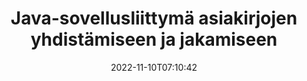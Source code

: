 ---
############################# Static ############################
layout: "product"
date: 2022-11-10T07:10:42
draft: false

product: "Merger"
product_tag: "merger"
platform: "Java"
platform_tag: "java"

############################# Head ############################
head_title: "Java Document Merging API | yhdistä ja poista Word Excel PDF XPS EPUB"
head_description: "Asiakirjojen yhdistämisen sovellusliittymä Javalle. Yhdistä, jaa, vaihda, järjestä ja poista PDF-, Microsoft Word-, Excel-, esityksiä, Visio-, XPS- ja EPUB-muotoisia sivuja."

############################# Header ############################
title: "Java-sovellusliittymä asiakirjojen yhdistämiseen ja jakamiseen"
description: "Kehitä tehokkaita sovelluksia, jotka voivat yhdistää, kopioida, sekoittaa, leikata tai poistaa sivuja, dioja ja kaavioita liikkeellä ollessasi."
button:
    enable: true

############################# SubMenu ############################
submenu:
    enable: true
    
    left:
        img_alt: "GroupDocs.Merger for Java"
        image: "https://www.groupdocs.cloud/templates/groupdocs/images/product-logos/groupdocs-merger-java.png"
        product: "GroupDocs.Merger"
        platform: "Java"

    middle:
        button:
            # button loop
            - link: "#overview"
              text: "Yleiskatsaus"

            # button loop
            - link: "#features"
              text: "ominaisuudet"

            # button loop
            - link: "#support"
              text: "Tuki"

            # button loop
            - link: "https://products.groupdocs.app/merger"
              text: "Live-demo"

            # button loop
            - link: "https://purchase.groupdocs.com/pricing/merger/java"
              text: "Hinnoittelu"

    right:
        link_download: "https://downloads.groupdocs.com/merger"
        link_learn: "https://docs.groupdocs.com/merger/java/"
        link_buy: "https://purchase.groupdocs.com"

############################# Overview ############################
overview:
    enable: true
    content: |
      GroupDocs.Merger for Java auttaa sinua kehittämään nopeasti huippuluokan yrityssovelluksia Javassa. Pienellä koodauksella Java-sovelluksesi voivat yhdistää, kopioida, sekoittaa, leikata ja poistaa yhden sivun tai erän sivuja, dioja ja kaavioita. Yhdistäminen voidaan suorittaa myös suojatuille tunnetuille ja tuntemattomille tiedostoille ottamalla käyttöön tai poistamalla salasanasuojaus.  

      
    tabs:
      enable: true
      
      ## TAB ONE ##
      tab_one:
        description: |
          Seuraavassa on yleiskatsaus GroupDocs.Merger for Java -sovelluksesta:
      
        left:
          enable: true
          icon: "fab fa-html5"
          title: "Asiakirjatoiminnot"
          content: |
            * Muuta sivujärjestystä
            * Poista tai poista sivuja
            * Jaa tai riko asiakirja
            * Vaihda tai sekoita mitä tahansa kahta sivua
            * Leikkaa yksi tai useampi sivu
            * Yhdistä useita asiakirjoja
        
        right:
          enable: true
          icon: "fab fa-html5"
          title: "Turvatoimet"
          content: |
            * Aseta asiakirjan suojaus
            * Tarkista asiakirjan suojaustila
            * Aseta asiakirjan salasana
            * Päivitä asiakirjan salasana
            * Poista asiakirjan salasana
      
      ## TAB TWO ##
      tab_two:
        description: |
          GroupDocs.Merger for Java tukee seuraavien [asiakirjatiedostomuotojen](https://docs.groupdocs.com/merger/java/supported-document-formats/):

        left:
          enable: true
          table:
            # table loop
            - title: "Microsoft Office"
              content: |
                * **Sana:** DOC, DOCX, DOCM, DOT, DOTX, DOTM, RTF, TXT
                * **Excel:** XLS, XLSX, XLSM, XLSB, XLTM, XLT, XLTM, XLTX, XLAM, SXC, SpreadsheetML
                * **PowerPoint:** PPT, PPTX, PPS, PPSX, PPSM, POT, POTM, POTX, PPTM
                * **OneNote:** YKSI

        right:
          enable: true
          table:
            # table loop
            - title: "OpenDocument ja muut muodot"
              content: |
                * **OpenDocument-muodot**: ODT, OTT, ODP, OTP, ODS
                * **Kiinteä asettelu**: PDF, XPS
                * **Kuvat**: BMP, PNG, TIFF
                * **Web**: HTML, MHT, MHTML
                * **Teksti**: TXT, CSV, TSV
                * **LaTex**: TEX
                * **E-kirja**: EPUB

      ## TAB THREE ##
      tab_three:
        description: |
          GroupDocs.Merger for Java tukee seuraavia käyttöjärjestelmiä, kehyksiä ja paketinhallintaohjelmia:
        
        left:
          enable: true
          table:
            # table loop
            - icon: "fab fa-windows"
              title: "Käyttöjärjestelmät"
              content: |
                * Microsoft Windows -työpöytä
                * Microsoft Windows Server
                * Linux
                * Mac käyttöjärjestelmä

            # table loop
            - icon: "fas fa-code"
              title: "Tuetut puitteet"
              content: |
                * Java 7 (1.7)
                * Java 8 (1.8)
                * Java 10
                * Java 11 ja uudemmat

        right:
          enable: true
          table:
            # table loop
            - icon: "fas fa-box"
              title: "Rakenna automaatiotyökalu"
              content: |
                * Maven

            # table loop
            - icon: "fas fa-tools"
              title: "Kehitysympäristöt"
              content: |
                * NetBeans
                * IntelliJ IDEA
                * Pimennys
                
                

############################# Features ############################
features:
    enable: true
    title: "GroupDocs.Merger Java-ominaisuuksia varten"

    feature:
      # feature loop
      - icon: "fas fa-copy"
        content: "Yhdistä useita sivuja, dioja ja kaavioita yhdeksi tiedostoksi"
       
      # feature loop
      - icon: "fas fa-eye"
        content: "Kopioi ja jaa suuria asiakirjoja useiksi pienemmiksi tiedostoiksi"

      # feature loop
      - icon: "fas fa-bolt"
        content: "Sekoita ja järjestä sivuja, dioja tai kaavioita uudelleen"
      
      # feature loop
      - icon: "fas fa-file-powerpoint"
        content: "Vaihda ja vaihda kaksi sivua, dioja tai kaavioita keskenään asiakirjassa"

      # feature loop
      - icon: "fas fa-code"
        content: "Leikkaa ja leikkaa asiakirjaa poistamalla tiettyjä sivuja, dioja tai kaavioita"

      # feature loop
      - icon: "fas fa-cloud"
        content: "Poista yksittäinen tai kokoelma sivuja, dioja tai kaavioita"

      # feature loop
      - icon: "fas fa-remove-format"
        content: "Yhdistä ja yhdistä suuri määrä asiakirjoja erissä"

      # feature loop
      - icon: "fas fa-comment-slash"
        content: "Tarkista Javassa ohjelmallisesti, onko asiakirja suojattu salasanalla"

      # feature loop
      - icon: "fas fa-location-arrow"
        content: "Aseta, nollaa ja poista tunnettujen ja tuntemattomien asiakirjamuotojen salasana"

      # feature loop
      - icon: "fas fa-border-all"
        content: "Jaa yksi tekstitiedosto useiksi rivinumeroilla"

      # feature loop
      - icon: "fas fa-wrench"
        content: "Hanki asiakirjasivujen kuvaesitys"

      # feature loop
      - icon: "fas fa-columns"
        content: "Yhdistä useita eri muotoisia asiakirjoja yhdeksi PDF-tiedostoksi"

      # feature loop
      - icon: "fas fa-file-word"
        content: "Lisää OLE-objekteja PDF-, Word-, Excel-, PowerPointi- ja Open Document -muotoihin"

      # feature loop
      - icon: "fas fa-envelope"
        content: "Liitä ohjelmallisesti tiedostoja PDF-dokumenttiin"

      # feature loop
      - icon: "fas fa-print"
        content: "Lisää asiakirja kaavioon OLE-objektien kautta"

      # feature loop
      - icon: "fas fa-file-archive"
        content: "Yhdistä erityyppiset asiakirjat (DOC, XLS, PPT jne.) yhdeksi PDF-tiedostoksi"

      # feature loop
      - icon: "fas fa-lock"
        content: "Tuo OLE-objekteja helposti Microsoft Word-, Excel-, esitys- ja OpenDocument-tiedostotyyppeihin"

      # feature loop
      - icon: "fas fa-file-code"
        content: "Lisää muita asiakirjoja kaaviosivulle OLE-objektien kautta"

    more_feature:
      # more_feature_loop
      - title: "Poista halutut sivut asiakirjoista"
        content: |
          GroupDocs.Merger for Java API antaa sinun valita ja poistaa ei-toivottuja sivuja asiakirjasta.
      
      # more_feature_loop
      - title: "Tarkista Tuntemattoman asiakirjamuodon salasana"
        content: "Vaikka tietyn asiakirjan muotoa ei tunneta, GroupDocs.Merger for Java antaa sinun tarkistaa ja hakea asiakirjan salasanan, jos se on saatavilla."

      # more_feature_loop
      - title: "Liity tunnettujen muotojen salasanasuojattuihin asiakirjoihin"
        content: "GroupDocs.Merger for Java API antaa sinun saada luettelon tunnetuista ja tuntemattomista tiedostomuodoista."

############################# Support ############################
support:
    enable: true

############################# Solutions ############################
solutions:
    enable: true
    title: "GroupDocs.Merger tarjoaa asiakirjojen yhdistämisen sovellusliittymiä muihin suosittuihin kehitysympäristöihin"

    solution:
        # solution loop
        - img_alt: "GroupDocs.Merger for .NET"
          image: "https://www.groupdocs.cloud/templates/groupdocs/images/product-logos/groupdocs-merger-net.png"
          product: "GroupDocs.Merger"
          platform: ".NET"
          link: "/merger/net/"

############################# Back to top ###############################
back_to_top:
  enable: true
---